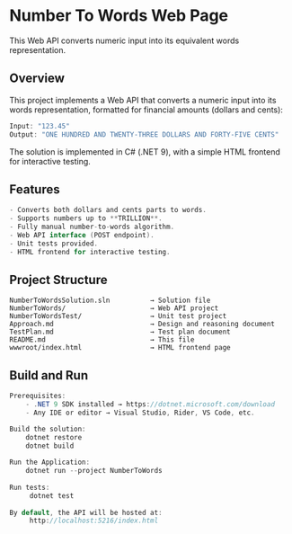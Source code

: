 # Number To Words Web Page
This Web API converts numeric input into its equivalent words representation.

## Overview
This project implements a Web API that converts a numeric input into its words representation, formatted for financial amounts (dollars and cents):
```csharp
Input: "123.45"
Output: "ONE HUNDRED AND TWENTY-THREE DOLLARS AND FORTY-FIVE CENTS"
```
The solution is implemented in C# (.NET 9), with a simple HTML frontend for interactive testing.

## Features
```csharp
- Converts both dollars and cents parts to words.
- Supports numbers up to **TRILLION**.
- Fully manual number-to-words algorithm.
- Web API interface (POST endpoint).
- Unit tests provided.
- HTML frontend for interactive testing.
```

## Project Structure
```plaintext
NumberToWordsSolution.sln          → Solution file
NumberToWords/                     → Web API project
NumberToWordsTest/                 → Unit test project
Approach.md                        → Design and reasoning document
TestPlan.md                        → Test plan document
README.md                          → This file
wwwroot/index.html                 → HTML frontend page
```

## Build and Run
```csharp
Prerequisites:
    - .NET 9 SDK installed → https://dotnet.microsoft.com/download
    - Any IDE or editor → Visual Studio, Rider, VS Code, etc.

Build the solution:
    dotnet restore
    dotnet build
    
Run the Application:
    dotnet run --project NumberToWords
    
Run tests:
     dotnet test
    
By default, the API will be hosted at:
     http://localhost:5216/index.html
```



